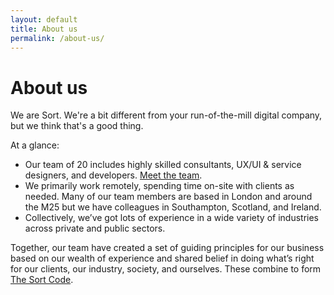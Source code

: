 ```yaml
---
layout: default
title: About us
permalink: /about-us/
---
```

About us
========
We are Sort. We're a bit different from your run-of-the-mill digital company, but we think that's a good thing.

At a glance:
- Our team of 20 includes highly skilled consultants, UX/UI & service designers, and developers. [Meet the team](/meet-the-team/).
- We primarily work remotely, spending time on-site with clients as needed. Many of our team members are based in London and around the M25 but we have colleagues in Southampton, Scotland, and Ireland.
- Collectively, we’ve got lots of experience in a wide variety of industries across private and public sectors.

Together, our team have created a set of guiding principles for our business based on our wealth of experience and shared belief in doing what’s right for our clients, our industry, society, and ourselves. These combine to form [The Sort Code](/the-sort-code/).